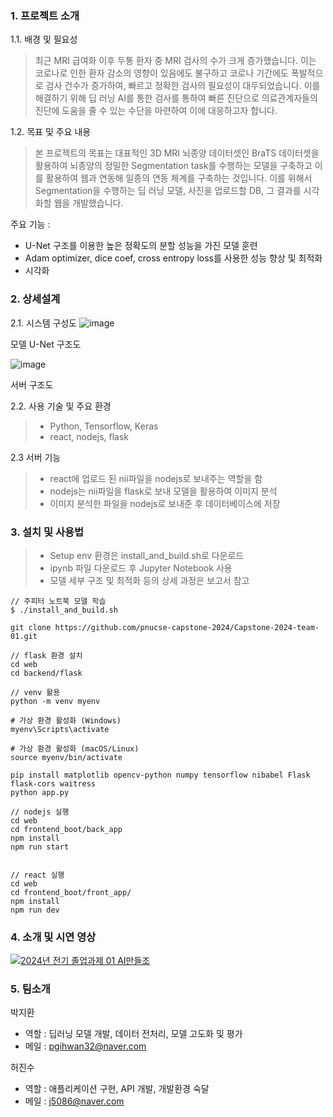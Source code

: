 ### 1. 프로젝트 소개

1.1. 배경 및 필요성

> 최근 MRI 급여화 이후 두통 환자 중 MRI 검사의 수가 크게 증가했습니다. 이는 코로나로 인한 환자 감소의 영향이 있음에도 불구하고 코로나 기간에도 폭발적으로 검사 건수가 증가하여, 빠르고 정확한 검사의 필요성이 대두되었습니다. 이를 해결하기 위해 딥 러닝 AI를 통한 검사를 통하여 빠른 진단으로 의료관계자들의 진단에 도움을 줄 수 있는 수단을 마련하여 이에 대응하고자 합니다.

1.2. 목표 및 주요 내용

> 본 프로젝트의 목표는 대표적인 3D MRI 뇌종양 데이터셋인 BraTS 데이터셋을 활용하여 뇌종양의 정밀한 Segmentation task를 수행하는 모델을 구축하고 이를 활용하여 웹과 연동해 일종의 연동 체계를 구축하는 것입니다. 이를 위해서 Segmentation을 수행하는 딥 러닝 모델, 사진을 업로드할 DB, 그 결과를 시각화할 웹을 개발했습니다.

주요 기능 : 
+ U-Net 구조를 이용한 높은 정확도의 분할 성능을 가진 모델 훈련
+ Adam optimizer, dice coef, cross entropy loss를 사용한 성능 향상 및 최적화
+ 시각화


### 2. 상세설계

2.1. 시스템 구성도
![image](https://github.com/user-attachments/assets/eac58169-6c79-4e71-b95a-501653ab9720)

모델 U-Net 구조도

![image](https://github.com/user-attachments/assets/579bf698-0586-4725-8e22-acec90d73d00)

서버 구조도

2.2. 사용 기술 및 주요 환경
> + Python, Tensorflow, Keras
> + react, nodejs, flask

2.3 서버 기능
> + react에 업로드 된 nii파일을 nodejs로 보내주는 역할을 함
> + nodejs는 nii파일을 flask로 보내 모델을 활용하여 이미지 분석
> + 이미지 분석한 파일을 nodejs로 보내준 후 데이터베이스에 저장

### 3. 설치 및 사용법

> + Setup env 환경은 install_and_build.sh로 다운로드
> + ipynb 파일 다운로드 후 Jupyter Notebook 사용
> + 모델 세부 구조 및 최적화 등의 상세 과정은 보고서 참고

```
// 주피터 노트북 모델 학습
$ ./install_and_build.sh

git clone https://github.com/pnucse-capstone-2024/Capstone-2024-team-01.git

// flask 환경 설치
cd web
cd backend/flask

// venv 활용
python -m venv myenv

# 가상 환경 활성화 (Windows)
myenv\Scripts\activate

# 가상 환경 활성화 (macOS/Linux)
source myenv/bin/activate

pip install matplotlib opencv-python numpy tensorflow nibabel Flask flask-cors waitress
python app.py

// nodejs 실행
cd web
cd frontend_boot/back_app
npm install
npm run start


// react 실행
cd web
cd frontend_boot/front_app/
npm install
npm run dev
```


### 4. 소개 및 시연 영상

[![2024년 전기 졸업과제 01 AI만들조](https://img.youtube.com/vi/9Kh_lqWs9pA/hqdefault.jpg)](https://www.youtube.com/watch?v=9Kh_lqWs9pA)

### 5. 팀소개

박지환
- 역할 : 딥러닝 모델 개발, 데이터 전처리, 모델 고도화 및 평가
- 메일 : pgihwan32@naver.com

허진수
- 역할 : 애플리케이션 구현, API 개발, 개발환경 숙달
- 메일 : j5086@naver.com





